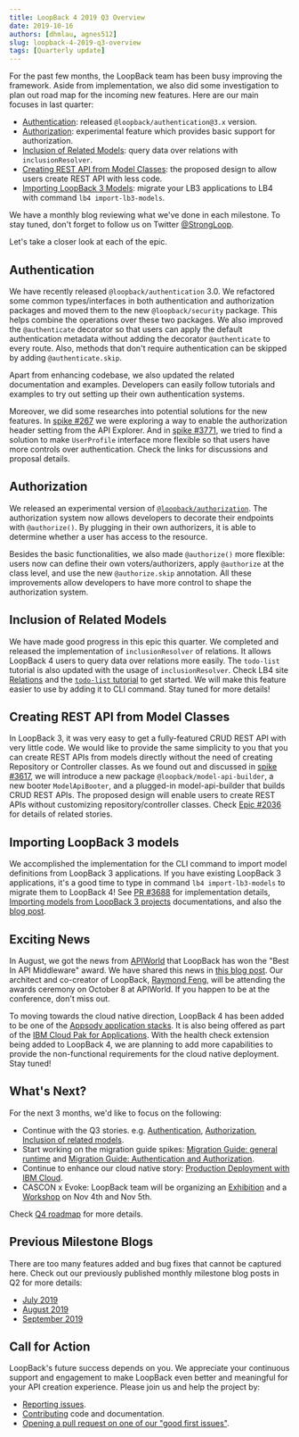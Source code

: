 ```yaml
---
title: LoopBack 4 2019 Q3 Overview
date: 2019-10-16
authors: [dhmlau, agnes512]
slug: loopback-4-2019-q3-overview
tags: [Quarterly update]
---
```


For the past few months, the LoopBack team has been busy improving the framework. Aside from implementation, we also did some investigation to plan out road map for the incoming new features. Here are our main focuses in last quarter:

- [Authentication](#authentication): released `@loopback/authentication@3.x` version.
- [Authorization](#authorization): experimental feature which provides basic support for authorization.
- [Inclusion of Related Models](#inclusion_of_related_models): query data over relations with `inclusionResolver`.
- [Creating REST API from Model Classes](#creating_rest_api_from_model_classes): the proposed design to allow users create REST API with less code.
- [Importing LoopBack 3 Models](#importing_loopBack_3_models): migrate your LB3 applications to LB4 with command `lb4 import-lb3-models`.

We have a monthly blog reviewing what we've done in each milestone. To stay tuned, don't forget to follow us on Twitter [@StrongLoop](https://twitter.com/@StrongLoop).

Let's take a closer look at each of the epic.

<!--truncate-->

## Authentication

We have recently released `@loopback/authentication` 3.0. We refactored some common types/interfaces in both authentication and authorization packages and moved them to the new `@loopback/security` package. This helps combine the operations over these two packages. We also improved the `@authenticate` decorator so that users can apply the default authentication metadata without adding the decorator `@authenticate` to every route. Also, methods that don't require authentication can be skipped by adding `@authenticate.skip`.

Apart from enhancing codebase, we also updated the related documentation and examples. Developers can easily follow tutorials and examples to try out setting up their own authentication systems.

Moreover, we did some researches into potential solutions for the new features. In [spike #267](https://github.com/strongloop/loopback4-example-shopping/pull/267) we were exploring a way to enable the authorization header setting from the API Explorer. And in [spike #3771](https://github.com/strongloop/loopback-next/pull/3771), we tried to find a solution to make `UserProfile` interface more flexible so that users have more controls over authentication. Check the links for discussions and proposal details.

## Authorization

We released an experimental version of [`@loopback/authorization`](https://loopback.io/doc/en/lb4/Loopback-component-authorization.html). The authorization system now allows developers to decorate their endpoints with `@authorize()`. By plugging in their own authorizers, it is able to determine whether a user has access to the resource.

Besides the basic functionalities, we also made `@authorize()` more flexible: users now can define their own voters/authorizers, apply `@authorize` at the class level, and use the new `@authorize.skip` annotation. All these improvements allow developers to have more control to shape the authorization system.

## Inclusion of Related Models

We have made good progress in this epic this quarter. We completed and released the implementation of `inclusionResolver` of relations. It allows LoopBack 4 users to query data over relations more easily. The `todo-list` tutorial is also updated with the usage of `inclusionResolver`. Check LB4 site [Relations](https://loopback.io/doc/en/lb4/Relations.html) and the [`todo-list` tutorial](https://loopback.io/doc/en/lb4/todo-list-tutorial.html) to get started. We will make this feature easier to use by adding it to CLI command. Stay tuned for more details!

## Creating REST API from Model Classes

In LoopBack 3, it was very easy to get a fully-featured CRUD REST API with very little code. We would like to provide the same simplicity to you that you can create REST APIs from models directly without the need of creating Repository or Controller classes. As we found out and discussed in [spike #3617](https://github.com/strongloop/loopback-next/pull/3617), we will introduce a new package `@loopback/model-api-builder`, a new booter `ModelApiBooter`, and a plugged-in model-api-builder that builds CRUD REST APIs. The proposed design will enable users to create REST APIs without customizing repository/controller classes. Check [Epic #2036](https://github.com/strongloop/loopback-next/issues/2036) for details of related stories.

## Importing LoopBack 3 models

We accomplished the implementation for the CLI command to import model definitions from LoopBack 3 applications. If you have existing LoopBack 3 applications, it's a good time to type in command `lb4 import-lb3-models` to migrate them to LoopBack 4! See [PR #3688](https://github.com/strongloop/loopback-next/pull/3688) for implementation details, [Importing models from LoopBack 3 projects](https://loopback.io//doc/en/lb4/Importing-LB3-models.html) documentations, and also the [blog post](https://strongloop.com/strongblog/import-loopback-3-models-to-loopback-4).

## Exciting News

In August, we got the news from [APIWorld](https://apiworld.co/) that LoopBack has won the "Best In API Middleware" award. We have shared this news in [this blog post](https://strongloop.com/strongblog/loopback-2019-api-award-api-middleware/). Our architect and co-creator of LoopBack, [Raymond Feng](https://strongloop.com/authors/Raymond_Feng/), will be attending the awards ceremony on October 8 at APIWorld. If you happen to be at the conference, don't miss out.

To moving towards the cloud native direction, LoopBack 4 has been added to be one of the [Appsody application stacks](https://appsody.dev/). It is also being offered as part of the [IBM Cloud Pak for Applications](https://www.ibm.com/cloud/cloud-pak-for-applications). With the health check extension being added to LoopBack 4, we are planning to add more capabilities to provide the non-functional requirements for the cloud native deployment. Stay tuned!

## What's Next?

For the next 3 months, we'd like to focus on the following:

- Continue with the Q3 stories. e.g. [Authentication](https://github.com/strongloop/loopback-next/issues/3242), [Authorization](https://github.com/strongloop/loopback-next/issues/538), [Inclusion of related models](https://github.com/strongloop/loopback-next/issues/1352).
- Start working on the migration guide spikes: [Migration Guide: general runtime](https://github.com/strongloop/loopback-next/issues/1849) and [Migration Guide: Authentication and Authorization](https://github.com/strongloop/loopback-next/issues/3719).
- Continue to enhance our cloud native story: [Production Deployment with IBM Cloud](https://github.com/strongloop/loopback-next/issues/1054).
- CASCON x Evoke: LoopBack team will be organizing an [Exhibition](https://pheedloop.com/cascon/site/sessions/?id=DugCzZ) and a [Workshop](https://pheedloop.com/cascon/site/sessions/?id=OhNsKW) on Nov 4th and Nov 5th.

Check [Q4 roadmap](https://github.com/strongloop/loopback-next/blob/master/docs/ROADMAP.md) for more details.

## Previous Milestone Blogs

There are too many features added and bug fixes that cannot be captured here. Check out our previously published monthly milestone blog posts in Q2 for more details:

- [July 2019](https://strongloop.com/strongblog/july-2019-milestone/)
- [August 2019](https://strongloop.com/strongblog/august-2019-milestone/)
- [September 2019](https://strongloop.com/strongblog/september-2019-milestone/)

## Call for Action

LoopBack's future success depends on you. We appreciate your continuous support and engagement to make LoopBack even better and meaningful for your API creation experience. Please join us and help the project by:

- [Reporting issues](https://github.com/strongloop/loopback-next/issues).
- [Contributing](https://github.com/strongloop/loopback-next/blob/master/docs/CONTRIBUTING.md)
  code and documentation.
- [Opening a pull request on one of our "good first issues"](https://github.com/strongloop/loopback-next/labels/good%20first%20issue).

